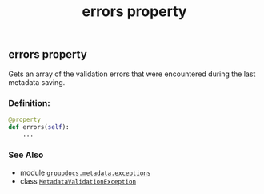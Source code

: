 ﻿---
title: errors property
second_title: GroupDocs.Metadata for Python via .NET API References
description: 
type: docs
url: /python-net/groupdocs.metadata.exceptions/metadatavalidationexception/errors/
is_root: false
weight: 30
---

## errors property


Gets an array of the validation errors that were encountered during the last metadata saving.
### Definition:
```python
@property
def errors(self):
    ...
```

### See Also
* module [`groupdocs.metadata.exceptions`](../../)
* class [`MetadataValidationException`](/metadata/python-net/groupdocs.metadata.exceptions/metadatavalidationexception)
